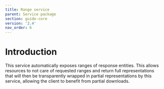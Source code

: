 ```yaml
---
title: Range service
parent: Service package
section: guide-core
version: '2.4'
nav_order: 6
---
```

# Introduction

This service automatically exposes ranges of response entities. This
allows resources to not care of requested ranges and return full
representations that will then be transparently wrapped in partial
representations by this service, allowing the client to benefit from
partial downloads.
